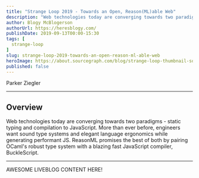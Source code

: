 ```yaml
---
title: "Strange Loop 2019 - Towards an Open, Reason(ML)able Web"
description: "Web technologies today are converging towards two paradigms - static typing and compilation to JavaScript. More than ever before, engineers want sound type systems and elegant language ergonomics while generating performant JS. ReasonML promises the best of both by pairing OCaml's robust type system with a blazing fast JavaScript compiler, BuckleScript."
author: Blogy McBlogerson
authorUrl: https://heresblogy.com/
publishDate: 2019-09-13T00:00-15:30
tags: [
  strange-loop
]
slug: strange-loop-2019-towards-an-open-reason-ml-able-web
heroImage: https://about.sourcegraph.com/blog/strange-loop-thumbnail-square-v2.jpg
published: false
---
```


<div className="container p-0 liveblog-presenters">
  <div className="row m-0">
      <p className=" mr-12 m-0">
        <span className="liveblog-presenters__name">Parker Ziegler</span>
        <a href="https://twitter.com/parker_ziegler" target="_blank" title="Twitter"><i className="fa fa-twitter pr-2"></i></a>
        <a href="https://github.com/parkerziegler" target="_blank" title="GitHub"><i className="fa fa-github pr-2"></i></a>
      </p>
  </div>
</div>

---

## Overview

Web technologies today are converging towards two paradigms - static typing and compilation to JavaScript. More than ever before, engineers want sound type systems and elegant language ergonomics while generating performant JS. ReasonML promises the best of both by pairing OCaml's robust type system with a blazing fast JavaScript compiler, BuckleScript.

---

AWESOME LIVEBLOG CONTENT HERE!

